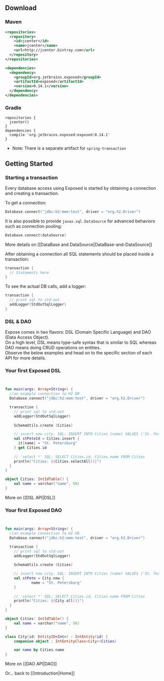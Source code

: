 ## Download

### Maven

```xml
<repositories>
  <repository>
    <id>jcenter</id>
    <name>jcenter</name>
    <url>http://jcenter.bintray.com</url>
  </repository>
</repositories>

<dependencies>
  <dependency>
    <groupId>org.jetbrains.exposed</groupId>
    <artifactId>exposed</artifactId>
    <version>0.14.1</version>
  </dependency>
</dependencies>

```

### Gradle

```
repositories {
  jcenter()
}
dependencies {
  compile 'org.jetbrains.exposed:exposed:0.14.1'
}
```

* Note: There is a separate artifact for `spring-transaction`

## Getting Started

### Starting a transaction

Every database access using Exposed is started by obtaining a connection and creating a transaction.  

To get a connection:

```kotlin
Database.connect("jdbc:h2:mem:test", driver = "org.h2.Driver")
```

It is also possible to provide `javax.sql.DataSource` for advanced behaviors such as connection pooling:
```kotlin
Database.connect(dataSource)
```

More details on [[DataBase and DataSource|DataBase-and-DataSource]]

After obtaining a connection all SQL statements should be placed inside a transaction:
```kotlin
transaction {
  // Statements here
}
```

To see the actual DB calls, add a logger:
```kotlin
transaction {
  // print sql to std-out
  addLogger(StdOutSqlLogger)
} 
```

### DSL & DAO 

Expose comes in two flavors: DSL (Domain Specific Language) and DAO (Data Access Object).  
On a high level, DSL means type-safe syntax that is similar to SQL whereas DAO means doing CRUD operations on entities.  
Observe the below examples and head on to the specific section of each API for more details.

### Your first Exposed DSL

```kotlin


fun main(args: Array<String>) {
  //an example connection to H2 DB  
  Database.connect("jdbc:h2:mem:test", driver = "org.h2.Driver")

  transaction {
    // print sql to std-out
    addLogger(StdOutSqlLogger)
    
    SchemaUtils.create (Cities)

    // insert new city. SQL: INSERT INTO Cities (name) VALUES ('St. Petersburg')
    val stPeteId = Cities.insert {
      it[name] = "St. Petersburg"
    } get Cities.id
    
    // 'select *' SQL: SELECT Cities.id, Cities.name FROM Cities
    println("Cities: ${Cities.selectAll()}")
  }
}

object Cities: IntIdTable() {
    val name = varchar("name", 50)
}

```
More on [[DSL API|DSL]]
### Your first Exposed DAO

```kotlin


fun main(args: Array<String>) {
  //an example connection to H2 DB  
  Database.connect("jdbc:h2:mem:test", driver = "org.h2.Driver")

  transaction {
    // print sql to std-out
    addLogger(StdOutSqlLogger)
    
    SchemaUtils.create (Cities)

    // insert new city. SQL: INSERT INTO Cities (name) VALUES ('St. Petersburg')
    val stPete = City.new {
            name = "St. Petersburg"
    }
    
    // 'select *' SQL: SELECT Cities.id, Cities.name FROM Cities
    println("Cities: ${City.all()}")
  }
}

object Cities: IntIdTable() {
    val name = varchar("name", 50)
}

class City(id: EntityID<Int>) : IntEntity(id) {
    companion object : IntEntityClass<City>(Cities)

    var name by Cities.name
}
```
More on [[DAO API|DAO]]

Or... back to [[Introduction|Home]]